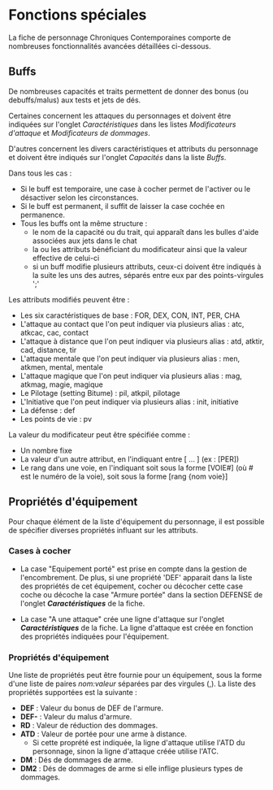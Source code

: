 # Fonctions spéciales

La fiche de personnage Chroniques Contemporaines comporte de nombreuses fonctionnalités avancées détaillées ci-dessous.

## Buffs

De nombreuses capacités et traits permettent de donner des bonus (ou debuffs/malus) aux tests et jets de dés.

Certaines concernent les attaques du personnages et doivent être indiquées sur l'onglet _Caractéristiques_ dans les listes _Modificateurs d'attaque_ et _Modificateurs de dommages_.

D'autres concernent les divers caractéristiques et attributs du personnage et doivent être indiqués sur l'onglet _Capacités_ dans la liste _Buffs_.

Dans tous les cas :
- Si le buff est temporaire, une case à cocher permet de l'activer ou le désactiver selon les circonstances.
- Si le buff est permanent, il suffit de laisser la case cochée en permanence.
- Tous les buffs ont la même structure : 
  - le nom de la capacité ou du trait, qui apparaît dans les bulles d'aide associées aux jets dans le chat
  - la ou les attributs bénéficiant du modificateur ainsi que la valeur effective de celui-ci
  - si un buff modifie plusieurs attributs, ceux-ci doivent être indiqués à la suite les uns des autres, séparés entre eux par des points-virgules ';'

Les attributs modifiés peuvent être :
- Les six caractéristiques de base : FOR, DEX, CON, INT, PER, CHA
- L'attaque au contact que l'on peut indiquer via plusieurs alias : atc, atkcac, cac, contact
- L'attaque à distance que l'on peut indiquer via plusieurs alias : atd, atktir, cad, distance, tir
- L'attaque mentale que l'on peut indiquer via plusieurs alias : men, atkmen, mental, mentale
- L'attaque magique que l'on peut indiquer via plusieurs alias : mag, atkmag, magie, magique
- Le Pilotage (setting Bitume) : pil, atkpil, pilotage
- L'Initiative que l'on peut indiquer via plusieurs alias : init, initiative
- La défense : def
- Les points de vie : pv

La valeur du modificateur peut être spécifiée comme :
- Un nombre fixe
- La valeur d'un autre attribut, en l'indiquant entre [ ... ] (ex : [PER])
- Le rang dans une voie, en l'indiquant soit sous la forme [VOIE#] (où # est le numéro de la voie), soit sous la forme [rang {nom voie}]


## Propriétés d'équipement

Pour chaque élément de la liste d'équipement du personnage, il est possible de spécifier diverses propriétés influant sur les attributs.

### Cases à cocher

- La case "Equipement porté" est prise en compte dans la gestion de l'encombrement. De plus, si une propriété 'DEF' apparait dans la liste des propriétés de cet équipement, cocher ou décocher cette case coche ou décoche la case "Armure portée" dans la section DEFENSE de l'onglet _**Caractéristiques**_ de la fiche.

- La case "A une attaque" crée une ligne d'attaque sur l'onglet _**Caractéristiques**_ de la fiche. La ligne d'attaque est créée en fonction des propriétés indiquées pour l'équipement.

### Propriétés d'équipement

Une liste de propriétés peut être fournie pour un équipement, sous la forme d'une liste de paires _nom:valeur_ séparées par des virgules (,). La liste des propriétés supportées est la suivante :

- **DEF** :	Valeur du bonus de DEF de l'armure.
- **DEF-** : Valeur du malus d'armure.
- **RD** : Valeur de réduction des dommages.
- **ATD** : Valeur de portée pour une arme à distance.
  - Si cette proprété est indiquée, la ligne d'attaque utilise l'ATD du personnage, sinon la ligne d'attaque créée utilise l'ATC.
- **DM** : Dés de dommages de arme.
- **DM2** : Dés de dommages de arme si elle inflige plusieurs types de dommages.
